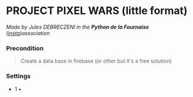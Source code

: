 # PROJECT PIXEL WARS (little format)
*Made by Jules DEBRECZENI in the **Python de la Fournaise** ([insta](https://www.instagram.com/pythondelafournaise/))association* 

### Precondition
> Create a data base in firebase (or other but it's a free solution)

### Settings 
- 1 • 
